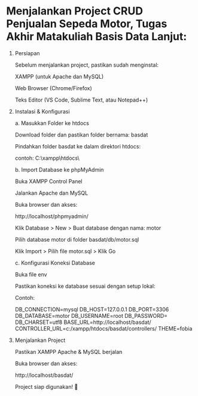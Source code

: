 # Menjalankan Project CRUD Penjualan Sepeda Motor, Tugas Akhir Matakuliah Basis Data Lanjut:

1. Persiapan

	Sebelum menjalankan project, pastikan sudah menginstal:

	XAMPP (untuk Apache dan MySQL)

	Web Browser (Chrome/Firefox)

	Teks Editor (VS Code, Sublime Text, atau Notepad++)

2. Instalasi & Konfigurasi

   a. Masukkan Folder ke htdocs

	Download folder dan pastikan folder bernama: basdat

	Pindahkan folder basdat ke dalam direktori htdocs:

	contoh: C:\xampp\htdocs\

   b. Import Database ke phpMyAdmin

	Buka XAMPP Control Panel

	Jalankan Apache dan MySQL

	Buka browser dan akses:

	http://localhost/phpmyadmin/

	Klik Database > New > Buat database dengan nama: motor

	Pilih database motor di folder basdat/db/motor.sql

	Klik Import > Pilih file motor.sql > Klik Go

   c. Konfigurasi Koneksi Database

	Buka file env 

	Pastikan koneksi ke database sesuai dengan setup lokal:

      Contoh:

	DB_CONNECTION=mysql
    	DB_HOST=127.0.0.1
    	DB_PORT=3306
    	DB_DATABASE=motor
    	DB_USERNAME=root
    	DB_PASSWORD=
    	DB_CHARSET=utf8
    	BASE_URL=http://localhost/basdat/
    	CONTROLLER_URL=c:/xampp/htdocs/basdat/controllers/
    	THEME=fobia



3. Menjalankan Project

	Pastikan XAMPP Apache & MySQL berjalan

	Buka browser dan akses:

	http://localhost/basdat/

	Project siap digunakan! 🎉
